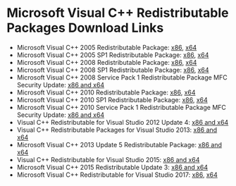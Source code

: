 # Microsoft Visual C++ Redistributable Packages Download Links
* Microsoft Visual C++ 2005 Redistributable Package: [x86](https://www.microsoft.com/en-us/download/details.aspx?id=3387), [x64](https://www.microsoft.com/en-us/download/details.aspx?id=21254)
* Microsoft Visual C++ 2005 SP1 Redistributable Package: [x86](https://www.microsoft.com/en-us/download/details.aspx?id=5638), [x64](https://www.microsoft.com/en-us/download/details.aspx?id=18471)
* Microsoft Visual C++ 2008 Redistributable Package: [x86](https://www.microsoft.com/en-us/download/details.aspx?id=29), [x64](https://www.microsoft.com/en-us/download/details.aspx?id=15336)
* Microsoft Visual C++ 2008 SP1 Redistributable Package: [x86](https://www.microsoft.com/en-us/download/details.aspx?id=5582), [x64](https://www.microsoft.com/en-us/download/details.aspx?id=2092)
* Microsoft Visual C++ 2008 Service Pack 1 Redistributable Package MFC Security Update: [x86 and x64](https://www.microsoft.com/en-us/download/details.aspx?id=26368)
* Microsoft Visual C++ 2010 Redistributable Package: [x86](https://www.microsoft.com/en-us/download/details.aspx?id=5555), [x64](https://www.microsoft.com/en-us/download/details.aspx?id=14632)
* Microsoft Visual C++ 2010 SP1 Redistributable Package: [x86](https://www.microsoft.com/en-us/download/details.aspx?id=8328), [x64](https://www.microsoft.com/en-us/download/details.aspx?id=13523)
* Microsoft Visual C++ 2010 Service Pack 1 Redistributable Package MFC Security Update: [x86 and x64](https://www.microsoft.com/en-us/download/details.aspx?id=26999)
* Visual C++ Redistributable for Visual Studio 2012 Update 4: [x86 and x64](https://www.microsoft.com/en-us/download/details.aspx?id=30679)
* Visual C++ Redistributable Packages for Visual Studio 2013: [x86 and x64](https://www.microsoft.com/en-us/download/details.aspx?id=40784)
* Microsoft Visual C++ 2013 Update 5 Redistributable Package: [x86 and x64](https://support.microsoft.com/en-us/help/3179560/update-for-visual-c-2013-and-visual-c-redistributable-package)
* Visual C++ Redistributable for Visual Studio 2015: [x86 and x64](https://www.microsoft.com/en-us/download/details.aspx?id=48145)
* Microsoft Visual C++ 2015 Redistributable Update 3: [x86 and x64](https://www.microsoft.com/en-us/download/details.aspx?id=53840)
* Microsoft Visual C++ Redistributable for Visual Studio 2017: [x86](https://aka.ms/vs/15/release/vc_redist.x86.exe), [x64](https://aka.ms/vs/15/release/vc_redist.x64.exe)
